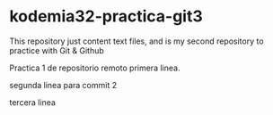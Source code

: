 # kodemia32-practica-git3
This repository just content text files, and is my second repository to practice with Git &amp; Github

Practica 1 de repositorio remoto
primera linea.

segunda linea para commit 2

tercera linea
